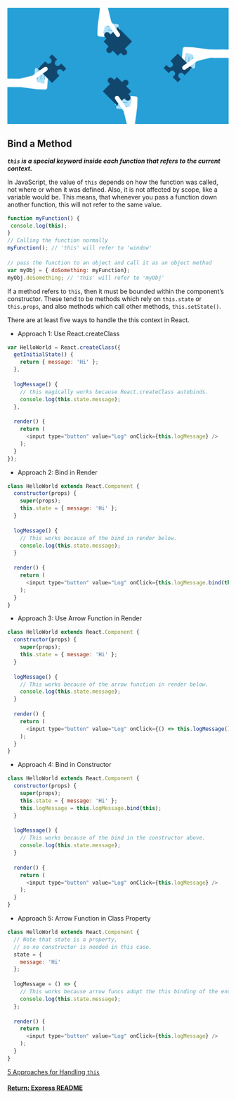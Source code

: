 ![reactBind](../img/reactBind.png)
## Bind a Method

___`this` is a special keyword inside each function that refers to the current context.___

In JavaScript, the value of `this` depends on how the function was called, not where or when it was defined. Also, it is not affected by scope, like a variable would be. This means, that whenever you pass a function down another function, this will not refer to the same value.
```js
function myFunction() {
 console.log(this);
}
// Calling the function normally
myFunction(); // 'this' will refer to 'window'

// pass the function to an object and call it as an object method
var myObj = { doSomething: myFunction};
myObj.doSomething; // 'this' will refer to 'myObj'
```
If a method refers to `this`, then it must be bounded within the component’s constructor.
These tend to be methods which rely on `this.state` or `this.props`, and also methods which call other methods, `this.setState()`.

There are at least five ways to handle the this context in React.
- Approach 1: Use React.createClass
```js
var HelloWorld = React.createClass({
  getInitialState() {
    return { message: 'Hi' };
  },

  logMessage() {
    // this magically works because React.createClass autobinds.
    console.log(this.state.message);
  },

  render() {
    return (
      <input type="button" value="Log" onClick={this.logMessage} />
    );
  }
});
```
- Approach 2: Bind in Render
```js
class HelloWorld extends React.Component {
  constructor(props) {
    super(props);
    this.state = { message: 'Hi' };
  }

  logMessage() {
    // This works because of the bind in render below.
    console.log(this.state.message);
  }

  render() {
    return (
      <input type="button" value="Log" onClick={this.logMessage.bind(this)} />
    );
  }
}
```
- Approach 3: Use Arrow Function in Render
```js
class HelloWorld extends React.Component {
  constructor(props) {
    super(props);
    this.state = { message: 'Hi' };
  }

  logMessage() {
    // This works because of the arrow function in render below.
    console.log(this.state.message);
  }

  render() {
    return (
      <input type="button" value="Log" onClick={() => this.logMessage()} />
    );
  }
}
```
- Approach 4: Bind in Constructor
```js
class HelloWorld extends React.Component {
  constructor(props) {
    super(props);
    this.state = { message: 'Hi' };
    this.logMessage = this.logMessage.bind(this);
  }

  logMessage() {
    // This works because of the bind in the constructor above.
    console.log(this.state.message);
  }

  render() {
    return (
      <input type="button" value="Log" onClick={this.logMessage} />
    );
  }
}
```
- Approach 5: Arrow Function in Class Property
```js
class HelloWorld extends React.Component {
  // Note that state is a property,
  // so no constructor is needed in this case.
  state = {
    message: 'Hi'
  };

  logMessage = () => {
    // This works because arrow funcs adopt the this binding of the enclosing scope.
    console.log(this.state.message);
  };

  render() {
    return (
      <input type="button" value="Log" onClick={this.logMessage} />
    );
  }
}
```
[5 Approaches for Handling `this`](https://medium.freecodecamp.org/react-binding-patterns-5-approaches-for-handling-this-92c651b5af56)

#### [Return: Express README](../README.md)

